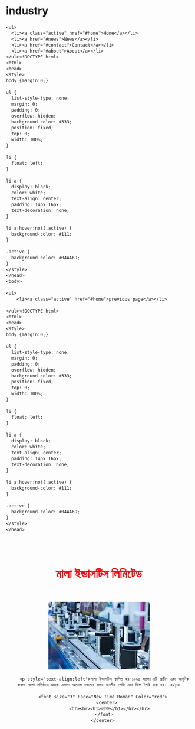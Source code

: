# industry
<!DOCTYPE html>
<html>
<head>
<style>
body {margin:0;}

ul {
  list-style-type: none;
  margin: 0;
  padding: 0;
  overflow: hidden;
  background-color: #333;
  position: fixed;
  top: 0;
  width: 100%;
}

li {
  float: left;
}

li a {
  display: block;
  color: white;
  text-align: center;
  padding: 14px 16px;
  text-decoration: none;
}

li a:hover:not(.active) {
  background-color: #111;
}

.active {
  background-color: #04AA6D;
}
</style>
</head>
<body>

    <ul>
      <li><a class="active" href="#home">Home</a></li>
      <li><a href="#news">News</a></li>
      <li><a href="#contact">Contact</a></li>
      <li><a href="#about">About</a></li>
    </ul><!DOCTYPE html>
    <html>
    <head>
    <style>
    body {margin:0;}
    
    ul {
      list-style-type: none;
      margin: 0;
      padding: 0;
      overflow: hidden;
      background-color: #333;
      position: fixed;
      top: 0;
      width: 100%;
    }
    
    li {
      float: left;
    }
    
    li a {
      display: block;
      color: white;
      text-align: center;
      padding: 14px 16px;
      text-decoration: none;
    }
    
    li a:hover:not(.active) {
      background-color: #111;
    }
    
    .active {
      background-color: #04AA6D;
    }
    </style>
    </head>
    <body>
    
    <ul>
        <li><a class="active" href="#home">previous page</a></li> 

    </ul><!DOCTYPE html>
    <html>
    <head>
    <style>
    body {margin:0;}
    
    ul {
      list-style-type: none;
      margin: 0;
      padding: 0;
      overflow: hidden;
      background-color: #333;
      position: fixed;
      top: 0;
      width: 100%;
    }
    
    li {
      float: left;
    }
    
    li a {
      display: block;
      color: white;
      text-align: center;
      padding: 14px 16px;
      text-decoration: none;
    }
    
    li a:hover:not(.active) {
      background-color: #111;
    }
    
    .active {
      background-color: #04AA6D;
    }
    </style>
    </head>
  </body>
  <font size="3" Face="New Time Roman" Color="red"> 
      <center>
        <br><br><h1>মালা ইন্ডাসটিস লিমিটেড</h1></br></br>
    </font>
    </center>
    <center><img src="download.jfif"</center>
    </head> 
    <body>
      <body>

        
        <p style="text-align:left">মালা ইন্ডাসটিস স্থাপিত হয় ১৯৯৫ সালে।এটি প্রাচীন এবং আধুনিক ব্যবসা যোগ্য প্রতিষ্ঠান।আমরা এখানে অত্যান্ত দক্ষতার সাথে যাবতীয় গেঞ্জি এবং জিন্স তৈরি করা হয়। </p>
        
        <font size="3" Face="New Time Roman" Color="red"> 
          <center>
            <br><br><h1>ধন্যবাদ</h1></br></br>
        </font>
        </center> 
     
